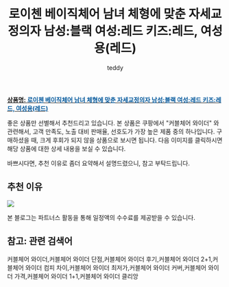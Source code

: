 ﻿---
layout: post
title: "로이첸 베이직체어 남녀 체형에 맞춘 자세교정의자 남성:블랙 여성:레드 키즈:레드, 여성용(레드)"
author: teddy
categories: [가구/인테리어]
tags:
  [
    커블체어 와이더,
    커블체어 와이더 단점,
    커블체어 와이더 후기,
    커블체어 와이더 2+1,
    커블체어 와이더 컴피 차이,
    커블체어 와이더 최저가,
    커블체어 와이더 커버,
    커블체어 와이더 가격,
    커블체어 와이더 1+1,
    커블체어 와이더 클리앙,
  ]
image: https://static.coupangcdn.com/image/vendor_inventory/6425/7982587d071072b0998a2344b64ccaa3c64ee5c7aeb01d6b7368149259da.jpg
description: "쿠팡에서 커블체어 와이더 관련 상품으로 가장 고객 선호도가 높은 제품 중 하나입니다."
---

<a href="https://link.coupang.com/re/AFFSDP?lptag=AF7868842&pageKey=4759701606&itemId=6063336577&vendorItemId=73360229621&traceid=V0-153-40e45ad377c69864"><b>상품명: <font color='#01579B'>로이첸 베이직체어 남녀 체형에 맞춘 자세교정의자 남성:블랙 여성:레드 키즈:레드, 여성용(레드)</font></b></a>

좋은 상품만 선별해서 추천드리고 있습니다.
본 상품은 쿠팡에서 "커블체어 와이더" 와 관련해서, 고객 만족도, 노출 대비 판매율, 선호도가 가장 높은 제품 중의 하나입니다.
구매하셨을 때, 크게 후회가 되지 않을 상품으로 보시면 됩니다.
다음 이미지를 클릭하시면 해당 상품에 대한 상세 내용을 보실 수 있습니다.

바쁘시다면, 추천 이유로 좀더 요약해서 설명드렸으니, 참고 부탁드립니다.

## 추천 이유

<a href="https://link.coupang.com/re/AFFSDP?lptag=AF7868842&pageKey=4759701606&itemId=6063336577&vendorItemId=73360229621&traceid=V0-153-40e45ad377c69864"><img src="https://thumbnail10.coupangcdn.com/thumbnails/remote/q89/image/vendor_inventory/8855/fd9cafb408a38dc071093e930f566093b2091c73cff04821843b2aa24acf.jpg"></a>

본 블로그는 파트너스 활동을 통해 일정액의 수수료를 제공받을 수 있습니다.

## 참고: 관련 검색어

커블체어 와이더,커블체어 와이더 단점,커블체어 와이더 후기,커블체어 와이더 2+1,커블체어 와이더 컴피 차이,커블체어 와이더 최저가,커블체어 와이더 커버,커블체어 와이더 가격,커블체어 와이더 1+1,커블체어 와이더 클리앙
